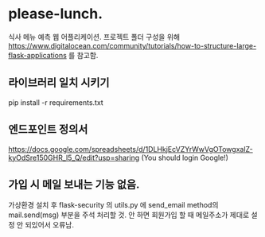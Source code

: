 # please-lunch.
식사 메뉴 예측 웹 어플리케이션.
프로젝트 폴더 구성을 위해 
https://www.digitalocean.com/community/tutorials/how-to-structure-large-flask-applications
를 참고함.

## 라이브러리 일치 시키기
pip install -r requirements.txt

## 엔드포인트 정의서 
https://docs.google.com/spreadsheets/d/1DLHkjEcVZYrWwVgOTowgxalZ-kyOdSre150GHR_l5_Q/edit?usp=sharing
(You should login Google!)

## 가입 시 메일 보내는 기능 없음.
가상환경 설치 후 flask-security 의 utils.py 에 send_email method의  mail.send(msg) 부분을 주석 처리할 것.
안 하면 회원가입 할 때 메일주소가 제대로 설정 안 되있어서 오류남.


